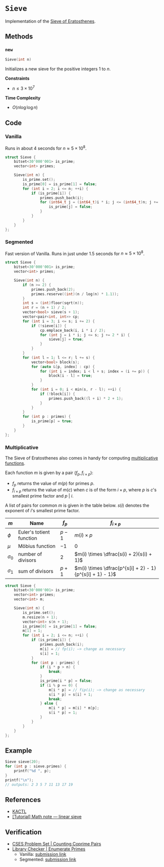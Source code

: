 # `Sieve`
Implementation of the [Sieve of Eratosthenes](https://en.wikipedia.org/wiki/Sieve_of_Eratosthenes).

## Methods
### `new`
```cpp
Sieve(int n)
```

Initializes a new sieve for the positive integers $1$ to $n$.

**Constraints**
- $n \le 3 \times 10^{7}$

**Time Complexity**
- $O(n \log \log n)$

## Code
### Vanilla
Runs in about 4 seconds for $n \approx 5 \times 10^{8}$.

```cpp
struct Sieve {
	bitset<30'000'001> is_prime;
	vector<int> primes;

	Sieve(int n) {
		is_prime.set();
		is_prime[0] = is_prime[1] = false;
		for (int i = 2; i <= n; ++i) {
			if (is_prime[i]) {
				primes.push_back(i);
				for (int64_t j = (int64_t)i * i; j <= (int64_t)n; j += (int64_t)i) {
					is_prime[j] = false;
				}
			}
		}
	}
};
```

### Segmented
Fast version of Vanilla. Runs in just under 1.5 seconds for $n \approx 5 \times 10^{8}$.

```cpp
struct Sieve {
	bitset<30'000'001> is_prime;
	vector<int> primes;

	Sieve(int n) {
		if (n >= 2) {
			primes.push_back(2);
			primes.reserve((int)(n / log(n) * 1.1));
		}
		int s = (int)floor(sqrt(n));
		int r = (n + 1) / 2;
		vector<bool> sieve(s + 1);
		vector<pair<int, int>> cp;
		for (int i = 3; i <= s; i += 2) {
			if (!sieve[i]) {
				cp.emplace_back(i, i * i / 2);
				for (int j = i * i; j <= s; j += 2 * i) {
					sieve[j] = true;
				}
			}
		}
		for (int l = 1; l <= r; l += s) {
			vector<bool> block(s);
			for (auto &[p, index] : cp) {
				for (int i = index; i < l + s; index = (i += p)) {
					block[i - l] = true;
				}
			}
			for (int i = 0; i < min(s, r - l); ++i) {
				if (!block[i]) {
					primes.push_back((l + i) * 2 + 1);
				}
			}
		}
		for (int p : primes) {
			is_prime[p] = true;
		}
	}
};
```

### Multiplicative
The Sieve of Eratosthenes also comes in handy for computing [multiplicative functions](https://en.wikipedia.org/wiki/Multiplicative_function).

Each function $m$ is given by a pair $(f_{p}, f_{i \times p})$:
- $f_{p}$ returns the value of $m(p)$ for primes $p$.
- $f_{i \times p}$ returns the value of $m(c)$ when $c$ is of the form $i \times p$, where $p$ is $c$'s smallest prime factor and $p~|~i$.

A list of pairs for common $m$ is given in the table below. $s(i)$ denotes the exponent of $i$'s smallest prime factor.

| $m$          | Name                     | $f_{p}$ | $f_{i \times p}$                     |
| ------------ | ------------------------ | ------- | ------------------------------------ |
| $\phi$       | Euler's totient function | $p - 1$ | $m(i) \times p$                      |
| $\mu$        | Möbius function          | $-1$    | $0$                                  |
| $\sigma_{0}$ | number of divisors       | $2$     | $m(i) \times \dfrac{s(i) + 2}{s(i) + 1}$ |
| $\sigma_{1}$  | sum of divisors          | $p + 1$ | $m(i) \times \dfrac{p^{s[i] + 2} - 1}{p^{s[i] + 1} - 1}$                                      |

```cpp
struct Sieve {
	bitset<30'000'001> is_prime;
	vector<int> primes;
	vector<int> m;

	Sieve(int n) {
		is_prime.set();
		m.resize(n + 1);
		vector<int> s(n + 1);
		is_prime[0] = is_prime[1] = false;
		m[1] = 1;
		for (int i = 2; i <= n; ++i) {
			if (is_prime[i]) {
				primes.push_back(i);
				m[i] = // fp(i); —> change as necessary
				s[i] = 1;
			}
			for (int p : primes) {
				if (i * p > n) {
					break;
				}
				is_prime[i * p] = false;
				if (i % p == 0) {
					m[i * p] = // fip(i); —> change as necessary
					s[i * p] = s[i] + 1;
					break;
				} else {
					m[i * p] = m[i] * m[p];
					s[i * p] = 1;
				}
			}
		}
	}
};
```

## Example
```cpp
Sieve sieve(20);
for (int p : sieve.primes) {
	printf("%d ", p);
}
printf("\n");
// outputs: 2 3 5 7 11 13 17 19
```

## References
- [KACTL](https://github.com/kth-competitive-programming/kactl/blob/main/content/number-theory/FastEratosthenes.h)
- [[Tutorial] Math note — linear sieve](https://codeforces.com/blog/entry/54090)

## Verification
- [CSES Problem Set | Counting Coprime Pairs](https://cses.fi/problemset/task/2417/)
- [Library Checker | Enumerate Primes](https://judge.yosupo.jp/problem/enumerate_primes)
	- Vanilla: [submission link](https://judge.yosupo.jp/submission/94663)
	- Segmented: [submission link](https://judge.yosupo.jp/submission/95553)